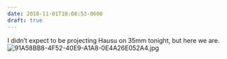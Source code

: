 ```yaml
---
date: 2018-11-01T18:08:53-0600
draft: true
---
```




I didn’t expect to be projecting Hausu on 35mm tonight, but here we are. ![91A58BB8-4F52-40E9-A1A8-0E4A26E052A4.jpg](http://ianwhitney.micro.blog/uploads/2018/fa76ddcbec.jpg)



